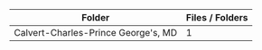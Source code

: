 | Folder                              |   Files / Folders |
|-------------------------------------|-------------------|
| Calvert-Charles-Prince George's, MD |                 1 |